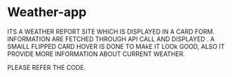 # Weather-app
ITS A WEATHER REPORT SITE WHICH IS DISPLAYED IN A CARD FORM. INFORMATION ARE FETCHED THROUGH API CALL AND DISPLAYED .
A SMAILL FLIPPED CARD HOVER IS DONE TO MAkE IT LOOk GOOD, ALSO IT PROVIDE MORE INFORMATION ABOUT CURRENT WEATHER.

PLEASE REFER THE CODE.
